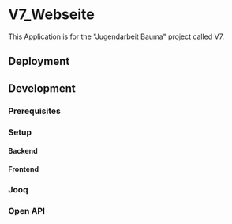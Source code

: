 # V7_Webseite

This Application is for the "Jugendarbeit Bauma" project called V7.

## Deployment

## Development

### Prerequisites

### Setup

#### Backend

#### Frontend

### Jooq

### Open API



